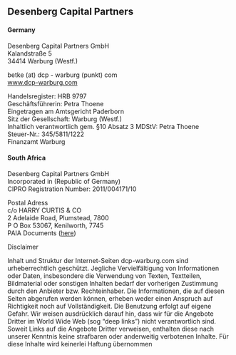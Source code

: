 ## Desenberg Capital Partners 

#### Germany
Desenberg Capital Partners GmbH  
Kalandstraße 5  
34414 Warburg (Westf.)  

betke (at) dcp - warburg (punkt) com  
www.dcp-warburg.com  

Handelsregister: HRB 9797  
Geschäftsführerin: Petra Thoene  
Eingetragen am Amtsgericht Paderborn  
Sitz der Gesellschaft: Warburg (Westf.)  
Inhaltlich verantwortlich gem. §10 Absatz 3 MDStV: Petra Thoene  
Steuer-Nr.: 345/5811/1222  
Finanzamt Warburg  


#### South Africa

Desenberg Capital Partners GmbH  
Incorporated in (Republic of Germany)  
CIPRO Registration Number: 2011/004171/10  

Postal Adress  
c/o HARRY CURTIS & CO  
2 Adelaide Road, Plumstead, 7800  
P O Box 53067, Kenilworth, 7745  
PAIA Documents (<a href="dcp_paia_120101.pdf">here</a>)  

Disclaimer

Inhalt und Struktur der Internet-Seiten dcp-warburg.com sind urheberrechtlich geschützt. Jegliche Vervielfältigung von Informationen oder Daten, insbesondere die Verwendung von Texten, Textteilen, Bildmaterial oder sonstigen Inhalten bedarf der vorherigen Zustimmung durch den Anbieter bzw. Rechteinhaber. 
Die Informationen, die auf diesen Seiten abgerufen werden können, erheben weder einen Anspruch auf Richtigkeit noch auf Vollständigkeit. Die Benutzung erfolgt auf eigene Gefahr. 
Wir weisen ausdrücklich darauf hin, dass wir für die Angebote Dritter im World Wide Web (sog “deep links”) nicht verantwortlich sind. Soweit Links auf die Angebote Dritter verweisen, enthalten diese nach unserer Kenntnis keine strafbaren oder anderweitig verbotenen Inhalte. Für diese Inhalte wird keinerlei Haftung übernommen
